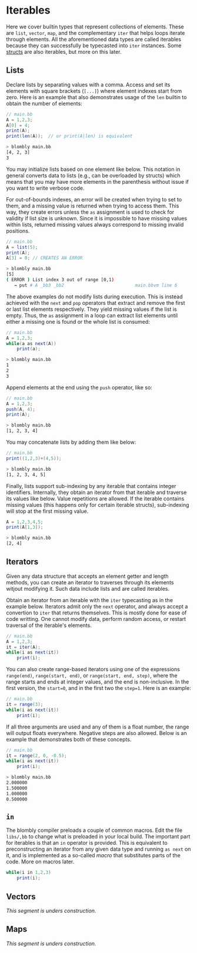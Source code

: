# Iterables

Here we cover builtin types that represent collections of elements.
These are `list`, `vector`, `map`, and the complementary `iter`
that helps loops iterate through elements. All the aforementioned
data types are called iterables because they can successfully be
typecasted into `iter` instances. Some [structs](structs.md) are
also iterables, but more on this later.


## Lists

Declare lists by separating values with a comma. Access and set
its elements with square brackets (`[...]`) where element indexes
start from zero. Here is an example that also demonstrates usage of
the `len` builtin to obtain the number of elements:

```java
// main.bb
A = 1,2,3;
A[0] = 4;
print(A);
print(len(A));  // or print(A|len) is equivalent
```

```bash
> blombly main.bb
[4, 2, 3]
3
```

You may initialize lists based on one element like below.
This notation in general converts data to lists (e.g., 
can be overloaded by structs) which means that
you may have more elements in the parenthesis without 
issue if you want to write verbose code.

For out-of-bounds indexes, an error will be created when 
trying to set to them, and a missing value is returned when trying
to access them. 
This way, they create errors unless the `as` assignment is 
used to check for validity if list size is unknown.
Since it is impossible to have missing values within lists,
returned missing values always correspond to missing
invalid positions.

```java
// main.bb
A = list(5);
print(A);
A[3] = 0; // CREATES AN ERROR
```

```bash
> blombly main.bb
[5]
( ERROR ) List index 3 out of range [0,1)
   → put # A _bb3 _bb2                           main.bbvm line 6
```

The above examples do not modify lists during execution.
This is instead achieved with the `next` and `pop` operators 
that extract and remove the first or last list elements respectively. 
They yield missing values if the list is empty. 
Thus, the `as` assignment in a loop can
extract list elements until either a missing one is found or the whole
list is consumed:

```java
// main.bb
A = 1,2,3;
while(a as next(A)) 
    print(a);
```

```bash
> blombly main.bb
1
2
3
```

Append elements at the end using the `push` operator,
like so:

```java
// main.bb
A = 1,2,3;
push(A, 4);
print(A);
```

```bash
> blombly main.bb
[1, 2, 3, 4]
```

You may concatenate lists by adding them like below:

```java
// main.bb
print((1,2,3)+(4,5));
```

```bash
> blombly main.bb
[1, 2, 3, 4, 5]
```

Finally, lists support sub-indexing by any iterable that contains integer identifiers.
Internally, they obtain an iterator from that iterable and traverse its values like below.
Value repetitions are allowed. If the iterable contains missing values (this
happens only for certain iterable structs), sub-indexing will stop at the first missing value. 

```java
A = 1,2,3,4,5;
print(A[1,3]);
```

```bash
> blombly main.bb
[2, 4] 
```

## Iterators

Given any data structure that accepts an element getter and length methods,
you can create an iterator to traverses through its elements witjout modifying it. 
Such data include lists and are called iterables.

Obtain an iterator from an iterable with the `iter` typecasting as in the example below. 
Iterators admit only the `next` operator, and always accept a convertion to `iter` that
returns themselves. This is mostly done for ease of code writting. 
One cannot modify data, perform random access, or restart traversal of the iterable's elements. 

```java
// main.bb
A = 1,2,3;
it = iter(A);
while(i as next(it)) 
    print(i);
```


You can also create range-based iterators  using one of the expressions
`range(end)`, `range(start, end)`, or `range(start, end, step)`,
where the range starts and ends at integer values, and the end is non-inclusive.
In the first version, the `start=0`, and in the first two 
the `step=1`. Here is an example:

```java
// main.bb
it = range(3);
while(i as next(it))
    print(i);
```


If all three arguments are used and any of them is a float number, the range will
output floats everywhere. Negative steps are also allowed.
Below is an example that demonstrates both of these concepts.

```java
// main.bb
it = range(2, 0, -0.5);
while(i as next(it))
    print(i);
```

```bash
> blombly main.bb
2.000000 
1.500000
1.000000
0.500000
```

## `in` 

The blombly compiler preloads a couple of common macros. Edit the file `libs/,bb` to change
what is preloaded in your local build. The important part for iterables is that an `in` operator
is provided. This is equivalent to preconstructing an iterator from any given data type
and running `as next` on it, and is implemented as a so-called *macro* that substitutes parts of
the code. More on macros later.

```java
while(i in 1,2,3)
    print(i);
```


## Vectors

*This segment is unders construction.*

## Maps

*This segment is unders construction.*